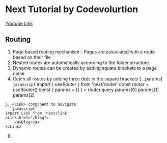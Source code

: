 # Next Tutorial by Codevolurtion 
[Youtube Link](https://www.youtube.com/watch?v=TaDGyvh2Ud0&list=PLC3y8-rFHvwgC9mj0qv972IO5DmD-H0ZH&index=13)

## Routing
1. Page based routing mechanism - Pages are associated with a route based on their file
2. Nested routes are automatically according to the folder structure
3. Dynamic routes can be created by adding square brackets to a page name
4. Catch all routes by adding three dots in the square brackets [...params]
```javascript```
import { useRouter } from 'next/router'
const router = useRouter()
const { params = [] } = router.query
params[0] params[1] params[2]
```
5. <Link> component to navigate
```javascript```
import Link from 'next/link'
<Link href="/blog">
    <a>Blog</a>
</Link>
```
6. 